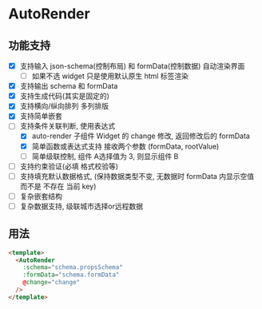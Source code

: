 # AutoRender

## 功能支持

- [x] 支持输入 json-schema(控制布局) 和 formData(控制数据) 自动渲染界面
  - [ ] 如果不选 widget 只是使用默认原生 html 标签渲染
- [x] 支持输出 schema 和 formData
- [x] 支持生成代码(其实是固定的)
- [x] 支持横向/纵向排列 多列排版
- [x] 支持简单嵌套
- [ ] 支持条件关联判断, 使用表达式
  - [x] auto-render 子组件 Widget 的 change 修改, 返回修改后的 formData
  - [x] 简单函数或表达式支持 接收两个参数 (formData, rootValue)
  - [ ] 简单级联控制, 组件 A选择值为 3, 则显示组件 B
- [ ] 支持约束验证(必填 格式校验等)
- [ ] 支持填充默认数据格式, (保持数据类型不变, 无数据时 formData 内显示空值而不是 不存在 当前 key)
- [ ] 复杂嵌套结构
- [ ] 复杂数据支持, 级联城市选择or远程数据

## 用法

```html
<template>
  <AutoRender
    :schema="schema.propsSchema"
    :formData="schema.formData"
    @change="change"
  />
</template>
```
